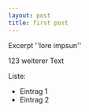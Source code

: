 ```yaml
---
layout: post
title: first post
---
```



Excerpt ''lore impsun''


<!--more--> 

123
weiterer Text

Liste:
* Eintrag 1
* Eintrag 2

